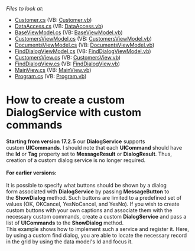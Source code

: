<!-- default file list -->
*Files to look at*:

* [Customer.cs](./CS/DXApplication5/MVVM/Data/Customer.cs) (VB: [Customer.vb](./VB/DXApplication5/MVVM/Data/Customer.vb))
* [DataAccess.cs](./CS/DXApplication5/MVVM/Data/DataAccess.cs) (VB: [DataAccess.vb](./VB/DXApplication5/MVVM/Data/DataAccess.vb))
* [BaseViewModel.cs](./CS/DXApplication5/MVVM/ViewModels/BaseViewModel.cs) (VB: [BaseViewModel.vb](./VB/DXApplication5/MVVM/ViewModels/BaseViewModel.vb))
* [CustomersViewModel.cs](./CS/DXApplication5/MVVM/ViewModels/CustomersViewModel.cs) (VB: [CustomersViewModel.vb](./VB/DXApplication5/MVVM/ViewModels/CustomersViewModel.vb))
* [DocumentsViewModel.cs](./CS/DXApplication5/MVVM/ViewModels/DocumentsViewModel.cs) (VB: [DocumentsViewModel.vb](./VB/DXApplication5/MVVM/ViewModels/DocumentsViewModel.vb))
* [FindDialogViewModel.cs](./CS/DXApplication5/MVVM/ViewModels/FindDialogViewModel.cs) (VB: [FindDialogViewModel.vb](./VB/DXApplication5/MVVM/ViewModels/FindDialogViewModel.vb))
* [CustomersView.cs](./CS/DXApplication5/MVVM/Views/CustomersView.cs) (VB: [CustomersView.vb](./VB/DXApplication5/MVVM/Views/CustomersView.vb))
* [FindDialogView.cs](./CS/DXApplication5/MVVM/Views/FindDialogView.cs) (VB: [FindDialogView.vb](./VB/DXApplication5/MVVM/Views/FindDialogView.vb))
* [MainView.cs](./CS/DXApplication5/MVVM/Views/MainView.cs) (VB: [MainView.vb](./VB/DXApplication5/MVVM/Views/MainView.vb))
* [Program.cs](./CS/DXApplication5/Program.cs) (VB: [Program.vb](./VB/DXApplication5/Program.vb))
<!-- default file list end -->
# How to create a custom DialogService with custom commands


<p><strong>Starting from version</strong> <strong>17.2.5</strong> our <strong>DialogService</strong> supports custom <strong>UICommands</strong>. I should note that each <strong>UICommand</strong> should have the <strong>Id</strong> or <strong>Tag</strong> property set to <strong>MessageResult</strong> or <strong>DialogResult</strong>. Thus, creation of a custom dialog service is no longer required. <br><br><strong>For earlier versions:</strong><br><br>It is possible to specify what buttons should be shown by a dialog form associated with <strong>DialogService</strong> by passing <strong>MessageButton</strong> to the <strong>ShowDialog</strong> method. Such buttons are limited to a predefined set of values (OK, OKCancel, YesNoCancel, and YesNo). If you wish to create custom buttons with your own captions and associate them with the necessary custom commands, create a custom <strong>DialogService</strong> and pass a list of <strong>UICommands</strong> to the <strong>ShowDialog</strong> method. <br>This example shows how to implement such a service and register it. Here, by using a custom find dialog, you are able to locate the necessary record in the grid by using the data model's Id and focus it. </p>

<br/>



